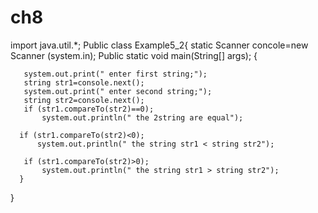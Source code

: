 # ch8

import java.util.*;
Public class Example5_2{
  static Scanner concole=new Scanner (system.in);
    Public static void main(String[] args); {

       system.out.print(" enter first string;");
       string str1=console.next();
       system.out.print(" enter second string;");
       string str2=console.next();
       if (str1.compareTo(str2)==0);
           system.out.println(" the 2string are equal");

      if (str1.compareTo(str2)<0);
          system.out.println(" the string str1 < string str2");

       if (str1.compareTo(str2)>0);
           system.out.println(" the string str1 > string str2");
      }
  }
